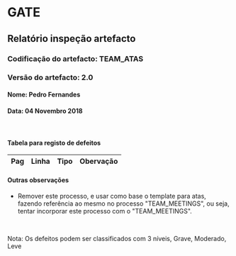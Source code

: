 # GATE
## Relatório inspeção artefacto
### Codificação do artefacto: TEAM_ATAS
### Versão do artefacto: 2.0
#### Nome: Pedro Fernandes
#### Data: 04 Novembro 2018

</br>

#### Tabela para registo de defeitos
|Pag|Linha|Tipo|Obervação
|:---:|:---:|:---:|---



#### Outras observações
- Remover este processo, e usar como base o template para atas, fazendo referência ao mesmo no processo "TEAM_MEETINGS", ou seja, tentar incorporar este processo com o "TEAM_MEETINGS".
</br>

Nota: Os defeitos podem ser classificados com 3 níveis, Grave, Moderado, Leve